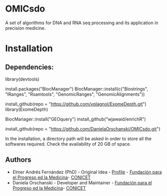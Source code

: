 # OMICsdo
A set of algorithms for DNA and RNA seq processing and its application in precision medicine.

# Installation
## Dependencies:
library(devtools)

install.packages("BiocManager")
BiocManager::install(c("Biostrings", "IRanges", "Rsamtools", "GenomicRanges", "GenomicAlignments"))

install_github(repo = "https://github.com/vplagnol/ExomeDepth.git")
library(ExomeDepth)

BiocManager::install("GEOquery")
install_github("wjawaid/enrichR")

install_github(repo = "https://github.com/DanielaOrschanski/OMICsdo.git")

In the installation, a directory path will be asked in order to store all the softwares required. Check the availability of 20 GB of space.

## Authors

- Elmer Andrés Fernández (PhD) - Original Idea - [Profile](https://www.researchgate.net/profile/Elmer-Fernandez-2) - [Fundación para el Progreso ed la Medicina](https://fpmlab.org.ar/)- [CONICET](https://www.conicet.gov.ar)
- Daniela Orschanski - Developer and Maintainer - [Fundación para el Progreso ed la Medicina](https://fpmlab.org.ar/)- [CONICET](https://www.conicet.gov.ar)
